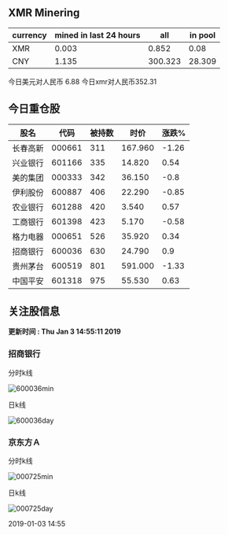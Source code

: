 ## XMR Minering

|currency|mined in last 24 hours|all|in pool|
|---|---|---|---|
|XMR|0.003|0.852|0.08|
|CNY|1.135|300.323|28.309|

今日美元对人民币 6.88	今日xmr对人民币352.31


## 今日重仓股 

|股名|代码|被持数|时价|涨跌%|
|---|---|---|---|---|
|长春高新|000661|311|167.960|-1.26|
|兴业银行|601166|335|14.820|0.54|
|美的集团|000333|342|36.150|-0.8|
|伊利股份|600887|406|22.290|-0.85|
|农业银行|601288|420|3.540|0.57|
|工商银行|601398|423|5.170|-0.58|
|格力电器|000651|526|35.920|0.34|
|招商银行|600036|630|24.790|0.9|
|贵州茅台|600519|801|591.000|-1.33|
|中国平安|601318|975|55.530|0.63|

## 关注股信息
**更新时间 : Thu Jan  3 14:55:11 2019**
### 招商银行 
分时k线

![600036min](http://image.sinajs.cn/newchart/min/n/sh600036.gif)

日k线

![600036day](http://image.sinajs.cn/newchart/daily/n/sh600036.gif)

### 京东方Ａ 
分时k线

![000725min](http://image.sinajs.cn/newchart/min/n/sz000725.gif)

日k线

![000725day](http://image.sinajs.cn/newchart/daily/n/sz000725.gif)

2019-01-03 14:55